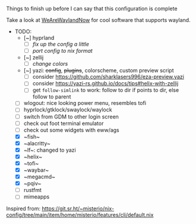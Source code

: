 Things to finish up before I can say that this configuration is complete

Take a look at [WeAreWaylandNow](https://wearewaylandnow.com/) for cool software that supports wayland.

- TODO:
  - [~] hyprland
    - [ ] _fix up the config a little_
    - [ ] _port config to nix format_
  - [~] zellij
    - [ ] _change colors_
  - [~] yazi: ~~config~~, ~~plugins~~, colorscheme, custom preview script
    - [ ] consider https://github.com/sharklasers996/eza-preview.yazi
    - [ ] consider https://yazi-rs.github.io/docs/tips#helix-with-zellij
    - [ ] get `follow-simlink` to work: follow to dir if points to dir, else follow to parent
  - [ ] wlogout: nice looking power menu, resembles tofi
  - [ ] hyprlock/gtklock/swaylock/waylock
  - [ ] switch from GDM to other login screen
  - [ ] check out foot terminal emulator
  - [ ] check out some widgets with eww/ags
  - [x] ~fish~
  - [x] ~alacritty~
  - [x] ~lf~: changed to yazi
  - [x] ~helix~
  - [x] ~tofi~
  - [x] ~waybar~
  - [x] ~megacmd~
  - [x] ~pqiv~
  - [ ] rustfmt
  - [ ] mimeapps

Inspired from: https://git.sr.ht/~misterio/nix-config/tree/main/item/home/misterio/features/cli/default.nix
